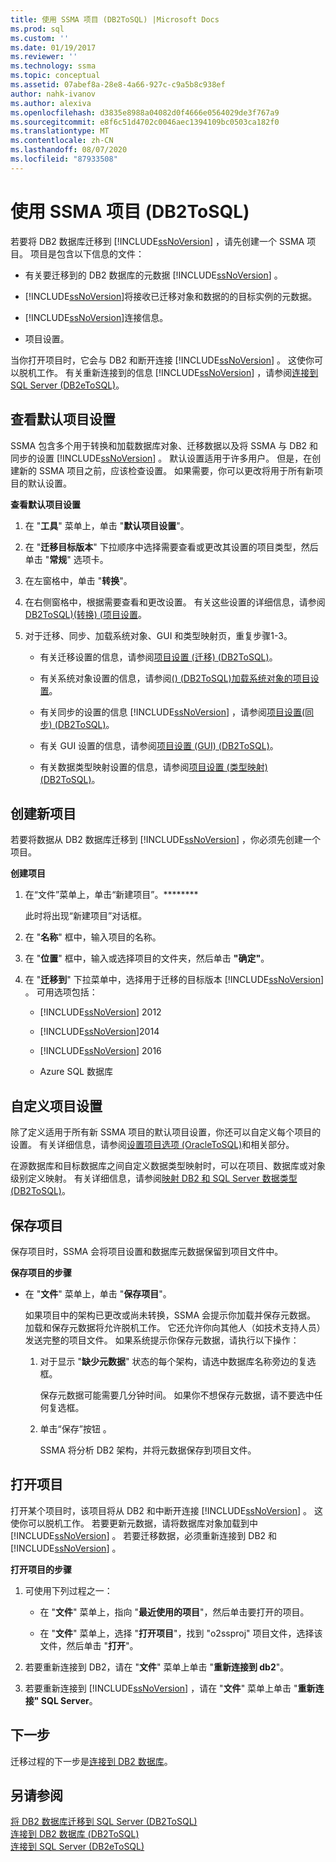 ```yaml
---
title: 使用 SSMA 项目 (DB2ToSQL) |Microsoft Docs
ms.prod: sql
ms.custom: ''
ms.date: 01/19/2017
ms.reviewer: ''
ms.technology: ssma
ms.topic: conceptual
ms.assetid: 07abef8a-28e8-4a66-927c-c9a5b8c938ef
author: nahk-ivanov
ms.author: alexiva
ms.openlocfilehash: d3835e8988a04082d0f4666e0564029de3f767a9
ms.sourcegitcommit: e8f6c51d4702c0046aec1394109bc0503ca182f0
ms.translationtype: MT
ms.contentlocale: zh-CN
ms.lasthandoff: 08/07/2020
ms.locfileid: "87933508"
---
```

# <a name="working-with-ssma-projects-db2tosql"></a>使用 SSMA 项目 (DB2ToSQL) 
若要将 DB2 数据库迁移到 [!INCLUDE[ssNoVersion](../../includes/ssnoversion-md.md)] ，请先创建一个 SSMA 项目。 项目是包含以下信息的文件：  
  
-   有关要迁移到的 DB2 数据库的元数据 [!INCLUDE[ssNoVersion](../../includes/ssnoversion-md.md)] 。  
  
-   [!INCLUDE[ssNoVersion](../../includes/ssnoversion-md.md)]将接收已迁移对象和数据的的目标实例的元数据。  
  
-   [!INCLUDE[ssNoVersion](../../includes/ssnoversion-md.md)]连接信息。  
  
-   项目设置。  
  
当你打开项目时，它会与 DB2 和断开连接 [!INCLUDE[ssNoVersion](../../includes/ssnoversion-md.md)] 。 这使你可以脱机工作。 有关重新连接到的信息 [!INCLUDE[ssNoVersion](../../includes/ssnoversion-md.md)] ，请参阅[连接到 SQL Server &#40;DB2eToSQL&#41;](../../ssma/db2/connecting-to-sql-server-db2etosql.md)。  
  
## <a name="reviewing-default-project-settings"></a>查看默认项目设置  
SSMA 包含多个用于转换和加载数据库对象、迁移数据以及将 SSMA 与 DB2 和同步的设置 [!INCLUDE[ssNoVersion](../../includes/ssnoversion-md.md)] 。 默认设置适用于许多用户。 但是，在创建新的 SSMA 项目之前，应该检查设置。 如果需要，你可以更改将用于所有新项目的默认设置。  
  
**查看默认项目设置**  
  
1.  在 "**工具**" 菜单上，单击 "**默认项目设置**"。  
  
2.  在 "**迁移目标版本**" 下拉顺序中选择需要查看或更改其设置的项目类型，然后单击 "**常规**" 选项卡。  
  
3.  在左窗格中，单击 "**转换**"。  
  
4.  在右侧窗格中，根据需要查看和更改设置。 有关这些设置的详细信息，请参阅[DB2ToSQL&#41;&#40;转换&#41; &#40;项目设置](../../ssma/db2/project-settings-conversion-db2tosql.md)。  
  
5.  对于迁移、同步、加载系统对象、GUI 和类型映射页，重复步骤1-3。  
  
    -   有关迁移设置的信息，请参阅[项目设置 &#40;迁移&#41; &#40;DB2ToSQL&#41;](../../ssma/db2/project-settings-migration-db2tosql.md)。  
  
    -   有关系统对象设置的信息，请参阅[&#40;&#41; &#40;DB2ToSQL&#41;加载系统对象的项目设置](../../ssma/db2/project-settings-loading-system-objects-db2tosql.md)。  
  
    -   有关同步的设置的信息 [!INCLUDE[ssNoVersion](../../includes/ssnoversion-md.md)] ，请参阅[项目设置&#40;同步&#41; &#40;DB2ToSQL&#41;](../../ssma/db2/project-settings-synchronization-db2tosql.md)。  
  
    -   有关 GUI 设置的信息，请参阅[项目设置 &#40;GUI&#41; &#40;DB2ToSQL&#41;](../../ssma/db2/project-settings-gui-db2tosql.md)。  
  
    -   有关数据类型映射设置的信息，请参阅[项目设置 &#40;类型映射&#41; &#40;DB2ToSQL&#41;](../../ssma/db2/project-settings-type-mapping-db2tosql.md)。  
  
## <a name="creating-new-projects"></a>创建新项目  
若要将数据从 DB2 数据库迁移到 [!INCLUDE[ssNoVersion](../../includes/ssnoversion-md.md)] ，你必须先创建一个项目。  
  
**创建项目**  
  
1.  在“文件”菜单上，单击“新建项目”。********  
  
    此时将出现“新建项目”对话框。  
  
2.  在 "**名称**" 框中，输入项目的名称。  
  
3.  在 "**位置**" 框中，输入或选择项目的文件夹，然后单击 **"确定"**。  
  
4.  在 "**迁移到**" 下拉菜单中，选择用于迁移的目标版本 [!INCLUDE[ssNoVersion](../../includes/ssnoversion-md.md)] 。 可用选项包括：  
  
    -   [!INCLUDE[ssNoVersion](../../includes/ssnoversion-md.md)] 2012  
  
    -   [!INCLUDE[ssNoVersion](../../includes/ssnoversion-md.md)]2014  
  
    -   [!INCLUDE[ssNoVersion](../../includes/ssnoversion-md.md)] 2016  
  
    -   Azure SQL 数据库  
  
## <a name="customizing-project-settings"></a>自定义项目设置  
除了定义适用于所有新 SSMA 项目的默认项目设置，你还可以自定义每个项目的设置。 有关详细信息，请参阅[设置项目选项 &#40;OracleToSQL&#41;](../../ssma/oracle/setting-project-options-oracletosql.md)和相关部分。  
  
在源数据库和目标数据库之间自定义数据类型映射时，可以在项目、数据库或对象级别定义映射。 有关详细信息，请参阅[映射 DB2 和 SQL Server 数据类型 &#40;DB2ToSQL&#41;](../../ssma/db2/mapping-db2-and-sql-server-data-types-db2tosql.md)。  
  
## <a name="saving-projects"></a>保存项目  
保存项目时，SSMA 会将项目设置和数据库元数据保留到项目文件中。  
  
**保存项目的步骤**  
  
-   在 "**文件**" 菜单上，单击 "**保存项目**"。  
  
    如果项目中的架构已更改或尚未转换，SSMA 会提示你加载并保存元数据。 加载和保存元数据将允许脱机工作。 它还允许你向其他人（如技术支持人员）发送完整的项目文件。 如果系统提示你保存元数据，请执行以下操作：  
  
    1.  对于显示 "**缺少元数据**" 状态的每个架构，请选中数据库名称旁边的复选框。  
  
        保存元数据可能需要几分钟时间。 如果你不想保存元数据，请不要选中任何复选框。  
  
    2.  单击“保存”按钮  。  
  
        SSMA 将分析 DB2 架构，并将元数据保存到项目文件。  
  
## <a name="opening-projects"></a>打开项目  
打开某个项目时，该项目将从 DB2 和中断开连接 [!INCLUDE[ssNoVersion](../../includes/ssnoversion-md.md)] 。 这使你可以脱机工作。 若要更新元数据，请将数据库对象加载到中 [!INCLUDE[ssNoVersion](../../includes/ssnoversion-md.md)] 。 若要迁移数据，必须重新连接到 DB2 和 [!INCLUDE[ssNoVersion](../../includes/ssnoversion-md.md)] 。  
  
**打开项目的步骤**  
  
1.  可使用下列过程之一：  
  
    -   在 "**文件**" 菜单上，指向 "**最近使用的项目**"，然后单击要打开的项目。  
  
    -   在 "**文件**" 菜单上，选择 "**打开项目**"，找到 "o2ssproj" 项目文件，选择该文件，然后单击 "**打开**"。  
  
2.  若要重新连接到 DB2，请在 "**文件**" 菜单上单击 "**重新连接到 db2**"。  
  
3.  若要重新连接到 [!INCLUDE[ssNoVersion](../../includes/ssnoversion-md.md)] ，请在 "**文件**" 菜单上单击 "**重新连接" SQL Server**。  
  
## <a name="next-step"></a>下一步  
迁移过程的下一步是[连接到 DB2 数据库](https://msdn.microsoft.com/5eb5801d-f0c3-4127-97c0-0b1ef49f4844)。  
  
## <a name="see-also"></a>另请参阅  
[将 DB2 数据库迁移到 SQL Server &#40;DB2ToSQL&#41;](../../ssma/db2/migrating-db2-databases-to-sql-server-db2tosql.md)  
[连接到 DB2 数据库 &#40;DB2ToSQL&#41;](../../ssma/db2/connecting-to-db2-database-db2tosql.md)  
[连接到 SQL Server &#40;DB2eToSQL&#41;](../../ssma/db2/connecting-to-sql-server-db2etosql.md)  
  
